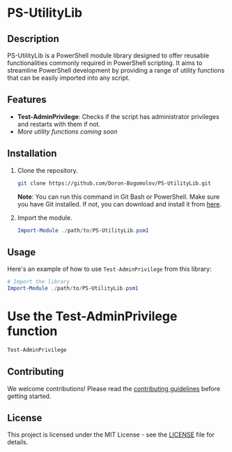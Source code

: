 # PS-UtilityLib

## Description

PS-UtilityLib is a PowerShell module library designed to offer reusable functionalities commonly required in PowerShell scripting. It aims to streamline PowerShell development by providing a range of utility functions that can be easily imported into any script.

## Features

- **Test-AdminPrivilege**: Checks if the script has administrator privileges and restarts with them if not.
- _More utility functions coming soon_

## Installation

1. Clone the repository.
    ```bash
    git clone https://github.com/Doron-Bogomolov/PS-UtilityLib.git
    ```
   **Note**: You can run this command in Git Bash or PowerShell. Make sure you have Git installed. If not, you can download and install it from [here](https://git-scm.com/download/win).

2. Import the module.
    ```powershell
    Import-Module ./path/to/PS-UtilityLib.psm1
    ```

## Usage

Here's an example of how to use `Test-AdminPrivilege` from this library:

```powershell
# Import the library
Import-Module ./path/to/PS-UtilityLib.psm1
```

# Use the Test-AdminPrivilege function
```powershell
Test-AdminPrivilege
```

## Contributing

We welcome contributions! Please read the [contributing guidelines](CONTRIBUTING.md) before getting started.

## License

This project is licensed under the MIT License - see the [LICENSE](LICENSE) file for details.
